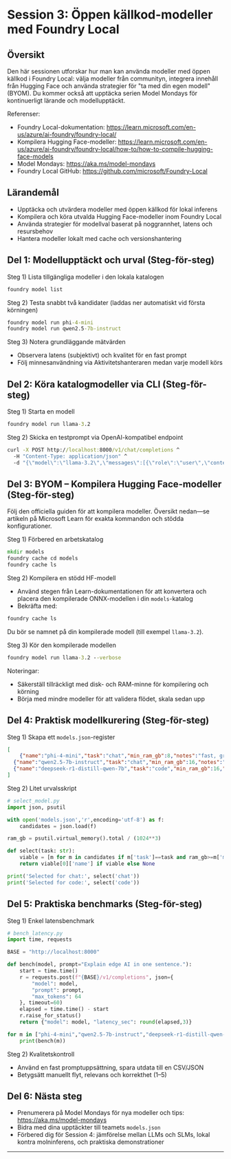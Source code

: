 <!--
CO_OP_TRANSLATOR_METADATA:
{
  "original_hash": "eb6ccbc99954b9db058c3fabdbf39cc5",
  "translation_date": "2025-09-22T19:19:08+00:00",
  "source_file": "Module08/03.OpenSourceModels.md",
  "language_code": "sv"
}
-->
# Session 3: Öppen källkod-modeller med Foundry Local

## Översikt

Den här sessionen utforskar hur man kan använda modeller med öppen källkod i Foundry Local: välja modeller från communityn, integrera innehåll från Hugging Face och använda strategier för "ta med din egen modell" (BYOM). Du kommer också att upptäcka serien Model Mondays för kontinuerligt lärande och modellupptäckt.

Referenser:
- Foundry Local-dokumentation: https://learn.microsoft.com/en-us/azure/ai-foundry/foundry-local/
- Kompilera Hugging Face-modeller: https://learn.microsoft.com/en-us/azure/ai-foundry/foundry-local/how-to/how-to-compile-hugging-face-models
- Model Mondays: https://aka.ms/model-mondays
- Foundry Local GitHub: https://github.com/microsoft/Foundry-Local

## Lärandemål
- Upptäcka och utvärdera modeller med öppen källkod för lokal inferens
- Kompilera och köra utvalda Hugging Face-modeller inom Foundry Local
- Använda strategier för modellval baserat på noggrannhet, latens och resursbehov
- Hantera modeller lokalt med cache och versionshantering

## Del 1: Modellupptäckt och urval (Steg-för-steg)

Steg 1) Lista tillgängliga modeller i den lokala katalogen
```cmd
foundry model list
```

Steg 2) Testa snabbt två kandidater (laddas ner automatiskt vid första körningen)
```cmd
foundry model run phi-4-mini
foundry model run qwen2.5-7b-instruct
```

Steg 3) Notera grundläggande mätvärden
- Observera latens (subjektivt) och kvalitet för en fast prompt
- Följ minnesanvändning via Aktivitetshanteraren medan varje modell körs

## Del 2: Köra katalogmodeller via CLI (Steg-för-steg)

Steg 1) Starta en modell
```cmd
foundry model run llama-3.2
```

Steg 2) Skicka en testprompt via OpenAI-kompatibel endpoint
```cmd
curl -X POST http://localhost:8000/v1/chat/completions ^
  -H "Content-Type: application/json" ^
  -d "{\"model\":\"llama-3.2\",\"messages\":[{\"role\":\"user\",\"content\":\"Say hello in 5 words.\"}]}"

```


## Del 3: BYOM – Kompilera Hugging Face-modeller (Steg-för-steg)

Följ den officiella guiden för att kompilera modeller. Översikt nedan—se artikeln på Microsoft Learn för exakta kommandon och stödda konfigurationer.

Steg 1) Förbered en arbetskatalog
```cmd
mkdir models
foundry cache cd models
foundry cache ls
```

Steg 2) Kompilera en stödd HF-modell
- Använd stegen från Learn-dokumentationen för att konvertera och placera den kompilerade ONNX-modellen i din `models`-katalog
- Bekräfta med:
```cmd
foundry cache ls
```
Du bör se namnet på din kompilerade modell (till exempel `llama-3.2`).

Steg 3) Kör den kompilerade modellen
```cmd
foundry model run llama-3.2 --verbose
```

Noteringar:
- Säkerställ tillräckligt med disk- och RAM-minne för kompilering och körning
- Börja med mindre modeller för att validera flödet, skala sedan upp

## Del 4: Praktisk modellkurering (Steg-för-steg)

Steg 1) Skapa ett `models.json`-register
```json
[
    {"name":"phi-4-mini","task":"chat","min_ram_gb":8,"notes":"fast, great for general chat"},
  {"name":"qwen2.5-7b-instruct","task":"chat","min_ram_gb":16,"notes":"larger context, good reasoning"},
  {"name":"deepseek-r1-distill-qwen-7b","task":"code","min_ram_gb":16,"notes":"coding-oriented"}
]
```

Steg 2) Litet urvalsskript
```python
# select_model.py
import json, psutil

with open('models.json','r',encoding='utf-8') as f:
    candidates = json.load(f)

ram_gb = psutil.virtual_memory().total / (1024**3)

def select(task: str):
    viable = [m for m in candidates if m['task']==task and ram_gb>=m['min_ram_gb']]
    return viable[0]['name'] if viable else None

print('Selected for chat:', select('chat'))
print('Selected for code:', select('code'))
```


## Del 5: Praktiska benchmarks (Steg-för-steg)

Steg 1) Enkel latensbenchmark
```python
# bench_latency.py
import time, requests

BASE = "http://localhost:8000"

def bench(model, prompt="Explain edge AI in one sentence."):
    start = time.time()
    r = requests.post(f"{BASE}/v1/completions", json={
        "model": model,
        "prompt": prompt,
        "max_tokens": 64
    }, timeout=60)
    elapsed = time.time() - start
    r.raise_for_status()
    return {"model": model, "latency_sec": round(elapsed,3)}

for m in ["phi-4-mini","qwen2.5-7b-instruct","deepseek-r1-distill-qwen-7b"]:
    print(bench(m))
```

Steg 2) Kvalitetskontroll
- Använd en fast promptuppsättning, spara utdata till en CSV/JSON
- Betygsätt manuellt flyt, relevans och korrekthet (1–5)

## Del 6: Nästa steg
- Prenumerera på Model Mondays för nya modeller och tips: https://aka.ms/model-mondays
- Bidra med dina upptäckter till teamets `models.json`
- Förbered dig för Session 4: jämförelse mellan LLMs och SLMs, lokal kontra molninferens, och praktiska demonstrationer

---

